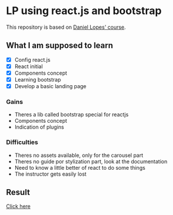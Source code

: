 # LP using react.js and bootstrap

This repository is based on [Daniel Lopes' course](https://www.udemy.com/course/react-bootstrap/).

## What I am supposed to learn

- [x] Config react.js
- [x] React initial
- [x] Components concept
- [x] Learning bootstrap 
- [x] Develop a basic landing page

### Gains

- Theres a lib called bootstrap special for reactjs
- Components concept
- Indication of plugins

### Difficulties

- Theres no assets available, only for the carousel part
- Theres no guide por stylization part, look at the documentation
- Need to know a little better of react to do some things
- The instructor gets easily lost

## Result

[Click here]()
